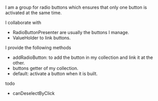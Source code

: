 I am a group for radio buttons which ensures that only one button is activated at the same time.

I collaborate with
- RadioButtonPresenter are usually the buttons I manage.
- ValueHolder to link buttons.

I provide the following methods
- addRadioButton: to add the button in my collection and link it at the other.
- buttons getter of my collection.
- default: activate a button when it is built.

todo
- canDeselectByClick